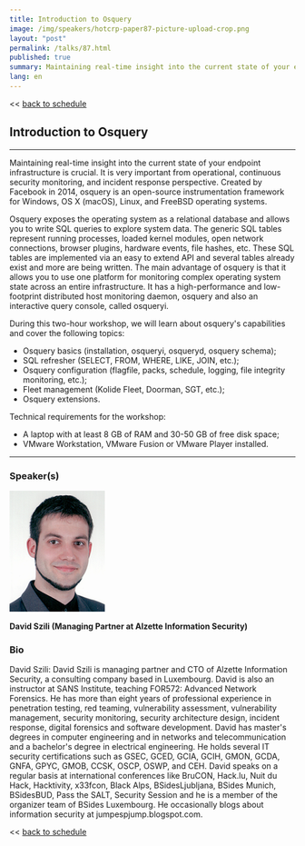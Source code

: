 ```yaml
---
title: Introduction to Osquery
image: /img/speakers/hotcrp-paper87-picture-upload-crop.png
layout: "post"
permalink: /talks/87.html
published: true
summary: Maintaining real-time insight into the current state of your endpoint infrastructure is crucial. …
lang: en
---
```

<< [back to schedule](/schedule/)

## Introduction to Osquery
---


Maintaining real-time insight into the current state of your endpoint infrastructure is crucial.  It is very important from operational, continuous security monitoring, and incident response perspective.  Created by Facebook in 2014, osquery is an open-source instrumentation framework for Windows, OS X (macOS), Linux, and FreeBSD operating systems.  

Osquery exposes the operating system as a relational database and allows you to write SQL queries to explore system data.  The generic SQL tables represent running processes, loaded kernel modules, open network connections, browser plugins, hardware events, file hashes, etc.  These SQL tables are implemented via an easy to extend API and several tables already exist and more are being written.  The main advantage of osquery is that it allows you to use one platform for monitoring complex operating system state across an entire infrastructure.  It has a high-performance and low-footprint distributed host monitoring daemon, osquery and also an interactive query console, called osqueryi.

During this two-hour workshop, we will learn about osquery's capabilities and cover the following topics:
- Osquery basics (installation, osqueryi, osqueryd, osquery schema);
- SQL refresher (SELECT, FROM, WHERE, LIKE, JOIN, etc.);
- Osquery configuration (flagfile, packs, schedule, logging, file integrity monitoring, etc.);
- Fleet management (Kolide Fleet, Doorman, SGT, etc.);
- Osquery extensions.

Technical requirements for the workshop:
- A laptop with at least 8 GB of RAM and 30-50 GB of free disk space;
- VMware Workstation, VMware Fusion or VMware Player installed.

---
### Speaker(s)
![speaker](/img/speakers/hotcrp-paper87-picture-upload.png)

**David Szili (Managing Partner at Alzette Information Security)**

### Bio
David Szili:
David Szili is managing partner and CTO of Alzette Information Security, a consulting company based in Luxembourg.  David is also an instructor at SANS Institute, teaching FOR572: Advanced Network Forensics.  He has more than eight years of professional experience in penetration testing, red teaming, vulnerability assessment, vulnerability management, security monitoring, security architecture design, incident response, digital forensics and software development.
David has master's degrees in computer engineering and in networks and telecommunication and a bachelor's degree in electrical engineering.  He holds several IT security certifications such as GSEC, GCED, GCIA, GCIH, GMON, GCDA, GNFA, GPYC, GMOB, CCSK, OSCP, OSWP, and CEH.  David speaks on a regular basis at international conferences like BruCON, Hack.lu, Nuit du Hack, Hacktivity, x33fcon, Black Alps, BSidesLjubljana, BSides Munich, BSidesBUD, Pass the SALT, Security Session and he is a member of the organizer team of BSides Luxembourg.  He occasionally blogs about information security at jumpespjump.blogspot.com.

<< [back to schedule](/schedule/)